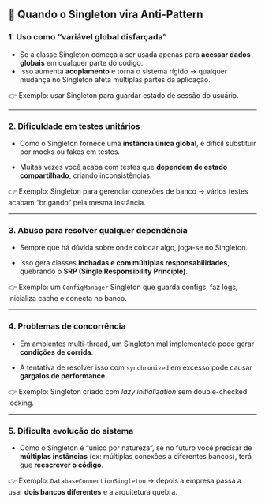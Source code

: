 ## 🚩 Quando o Singleton vira Anti-Pattern

### 1. **Uso como “variável global disfarçada”**

- Se a classe Singleton começa a ser usada apenas para **acessar dados globais** em qualquer parte do código.    
- Isso aumenta **acoplamento** e torna o sistema rígido → qualquer mudança no Singleton afeta múltiplas partes da aplicação.   

👉 Exemplo: usar Singleton para guardar estado de sessão do usuário.

---

### 2. **Dificuldade em testes unitários**

- Como o Singleton fornece uma **instância única global**, é difícil substituir por mocks ou fakes em testes.
    
- Muitas vezes você acaba com testes que **dependem de estado compartilhado**, criando inconsistências.    

👉 Exemplo: Singleton para gerenciar conexões de banco → vários testes acabam “brigando” pela mesma instância.

---

### 3. **Abuso para resolver qualquer dependência**

- Sempre que há dúvida sobre onde colocar algo, joga-se no Singleton.

- Isso gera classes **inchadas e com múltiplas responsabilidades**, quebrando o **SRP (Single Responsibility Principle)**.    

👉 Exemplo: um `ConfigManager` Singleton que guarda configs, faz logs, inicializa cache e conecta no banco.

---

### 4. **Problemas de concorrência**

- Em ambientes multi-thread, um Singleton mal implementado pode gerar **condições de corrida**.    

- A tentativa de resolver isso com `synchronized` em excesso pode causar **gargalos de performance**.    

👉 Exemplo: Singleton criado com _lazy initialization_ sem double-checked locking.

---

### 5. **Dificulta evolução do sistema**

- Como o Singleton é “único por natureza”, se no futuro você precisar de **múltiplas instâncias** (ex: múltiplas conexões a diferentes bancos), terá que **reescrever o código**.
    

👉 Exemplo: `DatabaseConnectionSingleton` → depois a empresa passa a usar **dois bancos diferentes** e a arquitetura quebra.
